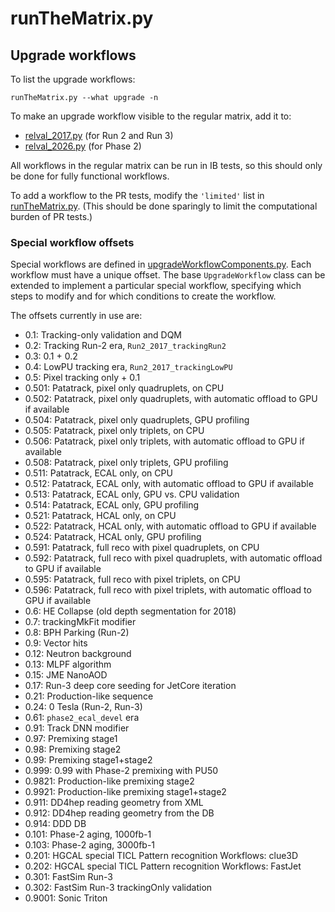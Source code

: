 # runTheMatrix.py

## Upgrade workflows

To list the upgrade workflows:
```
runTheMatrix.py --what upgrade -n
```

To make an upgrade workflow visible to the regular matrix, add it to:
* [relval_2017.py](./python/relval_2017.py) (for Run 2 and Run 3)
* [relval_2026.py](./python/relval_2026.py) (for Phase 2)

All workflows in the regular matrix can be run in IB tests,
so this should only be done for fully functional workflows.

To add a workflow to the PR tests, modify the `'limited'` list in
[runTheMatrix.py](./scripts/runTheMatrix.py).
(This should be done sparingly to limit the computational burden of PR tests.)

### Special workflow offsets

Special workflows are defined in [upgradeWorkflowComponents.py](./python/upgradeWorkflowComponents.py).
Each workflow must have a unique offset.
The base `UpgradeWorkflow` class can be extended to implement a particular special workflow,
specifying which steps to modify and for which conditions to create the workflow.

The offsets currently in use are:
* 0.1: Tracking-only validation and DQM
* 0.2: Tracking Run-2 era, `Run2_2017_trackingRun2`
* 0.3: 0.1 + 0.2
* 0.4: LowPU tracking era, `Run2_2017_trackingLowPU`
* 0.5: Pixel tracking only + 0.1
* 0.501: Patatrack, pixel only quadruplets, on CPU
* 0.502: Patatrack, pixel only quadruplets, with automatic offload to GPU if available
* 0.504: Patatrack, pixel only quadruplets, GPU profiling
* 0.505: Patatrack, pixel only triplets, on CPU
* 0.506: Patatrack, pixel only triplets, with automatic offload to GPU if available
* 0.508: Patatrack, pixel only triplets, GPU profiling
* 0.511: Patatrack, ECAL only, on CPU
* 0.512: Patatrack, ECAL only, with automatic offload to GPU if available
* 0.513: Patatrack, ECAL only, GPU vs. CPU validation
* 0.514: Patatrack, ECAL only, GPU profiling
* 0.521: Patatrack, HCAL only, on CPU
* 0.522: Patatrack, HCAL only, with automatic offload to GPU if available
* 0.524: Patatrack, HCAL only, GPU profiling
* 0.591: Patatrack, full reco with pixel quadruplets, on CPU
* 0.592: Patatrack, full reco with pixel quadruplets, with automatic offload to GPU if available
* 0.595: Patatrack, full reco with pixel triplets, on CPU
* 0.596: Patatrack, full reco with pixel triplets, with automatic offload to GPU if available
* 0.6: HE Collapse (old depth segmentation for 2018)
* 0.7: trackingMkFit modifier
* 0.8: BPH Parking (Run-2)
* 0.9: Vector hits
* 0.12: Neutron background
* 0.13: MLPF algorithm
* 0.15: JME NanoAOD
* 0.17: Run-3 deep core seeding for JetCore iteration
* 0.21: Production-like sequence
* 0.24: 0 Tesla (Run-2, Run-3)
* 0.61: `phase2_ecal_devel` era
* 0.91: Track DNN modifier
* 0.97: Premixing stage1
* 0.98: Premixing stage2
* 0.99: Premixing stage1+stage2
* 0.999: 0.99 with Phase-2 premixing with PU50
* 0.9821: Production-like premixing stage2
* 0.9921: Production-like premixing stage1+stage2
* 0.911: DD4hep reading geometry from XML
* 0.912: DD4hep reading geometry from the DB
* 0.914: DDD DB
* 0.101: Phase-2 aging, 1000fb-1
* 0.103: Phase-2 aging, 3000fb-1
* 0.201: HGCAL special TICL Pattern recognition Workflows: clue3D
* 0.202: HGCAL special TICL Pattern recognition Workflows: FastJet
* 0.301: FastSim Run-3
* 0.302: FastSim Run-3 trackingOnly validation
* 0.9001: Sonic Triton
